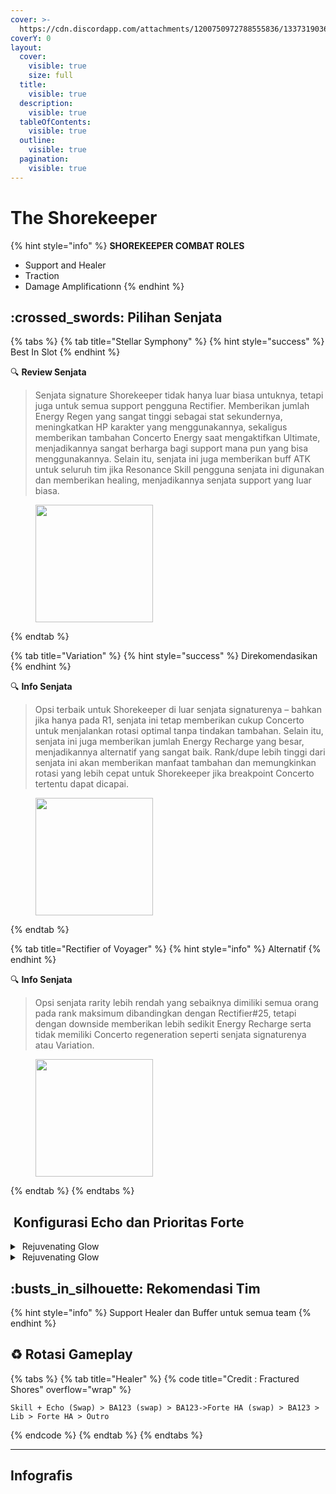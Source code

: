 ```yaml
---
cover: >-
  https://cdn.discordapp.com/attachments/1200750972788555836/1337319036433731656/image.png?ex=67a702e8&is=67a5b168&hm=f68a09979a41fa851684c95ae0cb21e94aa3ea5c2fbbba0c602ef4ede8a56746&
coverY: 0
layout:
  cover:
    visible: true
    size: full
  title:
    visible: true
  description:
    visible: true
  tableOfContents:
    visible: true
  outline:
    visible: true
  pagination:
    visible: true
---
```


# The Shorekeeper

{% hint style="info" %}
**SHOREKEEPER COMBAT ROLES**

* Support and Healer
* Traction
* Damage Amplificationn
{% endhint %}

## :crossed\_swords: Pilihan Senjata

{% tabs %}
{% tab title="Stellar Symphony" %}
{% hint style="success" %}
Best In Slot
{% endhint %}

:mag: **Review Senjata**&#x20;

> Senjata signature Shorekeeper tidak hanya luar biasa untuknya, tetapi juga untuk semua support pengguna Rectifier. Memberikan jumlah Energy Regen yang sangat tinggi sebagai stat sekundernya, meningkatkan HP karakter yang menggunakannya, sekaligus memberikan tambahan Concerto Energy saat mengaktifkan Ultimate, menjadikannya sangat berharga bagi support mana pun yang bisa menggunakannya. Selain itu, senjata ini juga memberikan buff ATK untuk seluruh tim jika Resonance Skill pengguna senjata ini digunakan dan memberikan healing, menjadikannya senjata support yang luar biasa.

<figure><img src="https://wuthering.wiki/img/weapon_21050036.png" alt="" width="188"><figcaption></figcaption></figure>
{% endtab %}

{% tab title="Variation" %}
{% hint style="success" %}
Direkomendasikan
{% endhint %}

:mag: **Info Senjata**&#x20;

> Opsi terbaik untuk Shorekeeper di luar senjata signaturenya – bahkan jika hanya pada R1, senjata ini tetap memberikan cukup Concerto untuk menjalankan rotasi optimal tanpa tindakan tambahan. Selain itu, senjata ini juga memberikan jumlah Energy Recharge yang besar, menjadikannya alternatif yang sangat baik. Rank/dupe lebih tinggi dari senjata ini akan memberikan manfaat tambahan dan memungkinkan rotasi yang lebih cepat untuk Shorekeeper jika breakpoint Concerto tertentu dapat dicapai.

<div data-full-width="false"><figure><img src="https://wuthering.wiki/img/weapon_21050024.png" alt="" width="188"><figcaption></figcaption></figure></div>
{% endtab %}

{% tab title="Rectifier of Voyager" %}
{% hint style="info" %}
Alternatif
{% endhint %}

:mag: **Info Senjata**&#x20;

> Opsi senjata rarity lebih rendah yang sebaiknya dimiliki semua orang pada rank maksimum dibandingkan dengan Rectifier#25, tetapi dengan downside memberikan lebih sedikit Energy Recharge serta tidak memiliki Concerto regeneration seperti senjata signaturenya atau Variation.

<figure><img src="https://wuthering.wiki/img/weapon_21050043.png" alt="" width="188"><figcaption></figcaption></figure>
{% endtab %}
{% endtabs %}

## <img src="https://wuthering.wiki/img/item_10.png" alt="" data-size="line"> Konfigurasi Echo dan Prioritas Forte&#x20;

<details>

<summary> <img src="https://wuthering.wiki/img/fettericon_7.png" alt="" data-size="line"> Rejuvenating Glow</summary>

Fallacy of No Return - HP%  / CDM%

![](https://wuthering.wiki/img/monster_330000070.png)

**Echo Skill** untuk summon Fallacy of No Return \
memberikan <mark style="color:yellow;">Spectro DMG</mark> yang setara dengan 11.4% dari max HP, \
setelah itu Resonator dapat 10% bonus Energy Regen \
dan tim dapat 10% bonus ATK selama 20 detik.

**Hold Echo Skill** untuk launch serangkaian ATK bertubi-tubi dengan biaya STA, \
masing-masing memberikan Spectro DMG yang setara dengan 1.14% dari max HP; \
Release Hold echo Skill, memberikan <mark style="color:yellow;">Spectro DMG</mark> yang setara dengan 14.25% dari max HP.

#### Echo Set

* ER% (Minimum 240%)
* HP%
* Flat HP
* Cr% / CDM%
* Reso Lib DMG%

#### Prioritas Echo Substat

* ER% (Minimum 240%)
* HP%
* Flat HP
* Cr% / CDM%
* Reso Lib DMG%

#### Prioritas Forte

* Inherent 2   >   R Skill   >   Reso Lib   >   Intro

\


</details>

<details>

<summary> <img src="https://wuthering.wiki/img/fettericon_7.png" alt="" data-size="line"> Rejuvenating Glow</summary>

Bell-Borne Geochelone - HP% / Healing Bonus%

![](https://wuthering.wiki/img/monster_340000020.png)

aktikan protection dari Bell-Borne Geochelone. \
Memberikan <mark style="color:blue;">**Glacio DMG**</mark> berdasarkan 104.88% dari DEF resonator kepada musuh terdekat, \
dan dapat Bell-Borne Shield yang bertahan selama 15 detik. \
Bell-Borne Shield ngasih 50.00% DMG Reduction dan 10.00% DMG Boost, Shield akan menghilang setelah karakter  terkena serangan sebanyak 3 kali.

#### Echo Sett

* 3 - Energy Regen%
* 3 - Energy Regen%
* 1 - HP%
* 1 - HP%

#### Prioritas Echo Substat

* ER% (Minimum 240%)
* HP%
* Flat HP
* Cr% / CDM%
* Reso Lib DMG%

#### Prioritas Forte

* Inherent 2   >   R Skill   >   Reso Lib   >   Intro

</details>

## :busts\_in\_silhouette: Rekomendasi Tim

{% hint style="info" %}
Support Healer dan Buffer untuk semua team
{% endhint %}

## :recycle: Rotasi Gameplay

{% tabs %}
{% tab title="Healer" %}
{% code title="Credit : Fractured Shores" overflow="wrap" %}
```
Skill + Echo (Swap) > BA123 (swap) > BA123->Forte HA (swap) > BA123 > Lib > Forte HA > Outro
```
{% endcode %}
{% endtab %}
{% endtabs %}

***

## Infografis

<figure><img src="https://media.discordapp.net/attachments/1200750972788555836/1336360795893665872/3.png?ex=67a3867a&#x26;is=67a234fa&#x26;hm=ddde42762180fb19881ea2b8d9b8b0383a795ecd732bfba288d9ac53d2b13169&#x26;=&#x26;format=webp&#x26;quality=lossless&#x26;width=1202&#x26;height=676" alt=""><figcaption></figcaption></figure>



